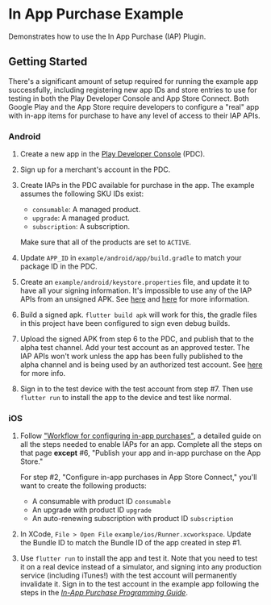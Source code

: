 # In App Purchase Example

Demonstrates how to use the In App Purchase (IAP) Plugin.

## Getting Started

There's a significant amount of setup required for running the example app
successfully, including registering new app IDs and store entries to use for
testing in both the Play Developer Console and App Store Connect. Both Google
Play and the App Store require developers to configure a "real" app with in-app
items for purchase to have any level of access to their IAP APIs.

### Android

1. Create a new app in the [Play Developer
   Console](https://play.google.com/apps/publish/) (PDC).

2. Sign up for a merchant's account in the PDC.

3. Create IAPs in the PDC available for purchase in the app. The example assumes
   the following SKU IDs exist:

   - `consumable`: A managed product.
   - `upgrade`: A managed product.
   - `subscription`: A subscription.

   Make sure that all of the products are set to `ACTIVE`.

4. Update `APP_ID` in `example/android/app/build.gradle` to match your package
   ID in the PDC.

5. Create an `example/android/keystore.properties` file, and update it to have
   all your signing information. It's impossible to use any of the IAP APIs from
   an unsigned APK. See
   [here](https://developer.android.com/studio/publish/app-signing#secure-shared-keystore)
   and [here](https://developer.android.com/studio/publish/app-signing#sign-apk)
   for more information.

6. Build a signed apk. `flutter build apk` will work for this, the gradle files
   in this project have been configured to sign even debug builds.

7. Upload the signed APK from step 6 to the PDC, and publish that to the alpha
   test channel. Add your test account as an approved tester. The IAP APIs won't
   work unless the app has been fully published to the alpha channel and is
   being used by an authorized test account. See
   [here](https://support.google.com/googleplay/android-developer/answer/3131213)
   for more info.

8. Sign in to the test device with the test account from step #7. Then use
   `flutter run` to install the app to the device and test like normal.

### iOS

1. Follow ["Workflow for configuring in-app
   purchases"](https://help.apple.com/app-store-connect/#/devb57be10e7), a
   detailed guide on all the steps needed to enable IAPs for an app. Complete
   all the steps on that page **except** #6, "Publish your app and in-app
   purchase on the App Store."

   For step #2, "Configure in-app purchases in App Store Connect," you'll want
   to create the following products:

   - A consumable with product ID `consumable`
   - An upgrade with product ID `upgrade`
   - An auto-renewing subscription with product ID `subscription`

2. In XCode, `File > Open File` `example/ios/Runner.xcworkspace`. Update the
   Bundle ID to match the Bundle ID of the app created in step #1.

3. Use `flutter run` to install the app and test it. Note that you need to test
   it on a real device instead of a simulator, and signing into any production
   service (including iTunes!) with the test account will permanently invalidate
   it. Sign in to the test account in the example app following the steps in the
   [*In-App Purchase Programming
   Guide*](https://developer.apple.com/library/archive/documentation/NetworkingInternet/Conceptual/StoreKitGuide/Chapters/ShowUI.html#//apple_ref/doc/uid/TP40008267-CH3-SW11).